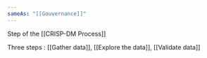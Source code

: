 ```yaml
---
sameAs: "[[Gouvernance]]"
---
```


Step of the [[CRISP-DM Process]]

Three steps : [[Gather data]], [[Explore the data]], [[Validate data]]